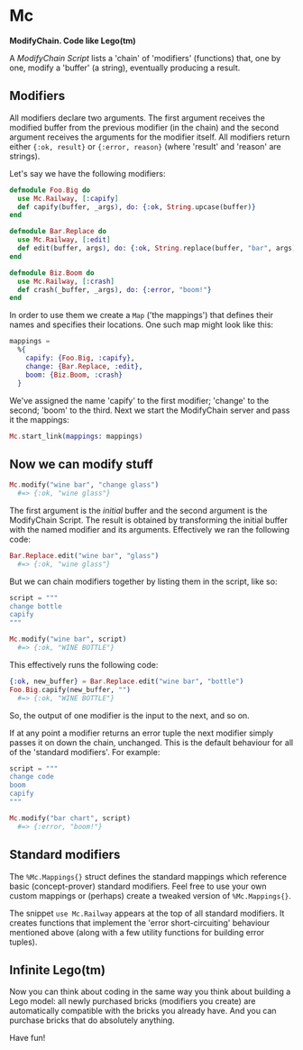 # Mc

**ModifyChain. Code like Lego(tm)**

A *ModifyChain Script* lists a 'chain' of 'modifiers' (functions) that, one by one, modify a
'buffer' (a string), eventually producing a result.

## Modifiers

All modifiers declare two arguments.  The first argument receives the modified buffer from the previous
modifier (in the chain) and the second argument receives the arguments for the modifier itself.  All
modifiers return either `{:ok, result}` or `{:error, reason}` (where 'result' and 'reason' are strings).

Let's say we have the following modifiers:

```elixir
defmodule Foo.Big do
  use Mc.Railway, [:capify]
  def capify(buffer, _args), do: {:ok, String.upcase(buffer)}
end

defmodule Bar.Replace do
  use Mc.Railway, [:edit]
  def edit(buffer, args), do: {:ok, String.replace(buffer, "bar", args)}
end

defmodule Biz.Boom do
  use Mc.Railway, [:crash]
  def crash(_buffer, _args), do: {:error, "boom!"}
end
```

In order to use them we create a `Map` ('the mappings') that defines their names and specifies their
locations.  One such map might look like this:

```elixir
mappings =
  %{
    capify: {Foo.Big, :capify},
    change: {Bar.Replace, :edit},
    boom: {Biz.Boom, :crash}
  }
```

We've assigned the name 'capify' to the first modifier; 'change' to the second; 'boom' to the third.
Next we start the ModifyChain server and pass it the mappings:

```elixir
Mc.start_link(mappings: mappings)
```

## Now we can modify stuff

```elixir
Mc.modify("wine bar", "change glass")
  #=> {:ok, "wine glass"}
```

The first argument is the *initial* buffer and the second argument is the ModifyChain Script.  The
result is obtained by transforming the initial buffer with the named modifier and its arguments.
Effectively we ran the following code:

```elixir
Bar.Replace.edit("wine bar", "glass")
  #=> {:ok, "wine glass"}
```

But we can chain modifiers together by listing them in the script, like so:

```elixir
script = """
change bottle
capify
"""

Mc.modify("wine bar", script)
  #=> {:ok, "WINE BOTTLE"}
```

This effectively runs the following code:

```elixir
{:ok, new_buffer} = Bar.Replace.edit("wine bar", "bottle")
Foo.Big.capify(new_buffer, "")
  #=> {:ok, "WINE BOTTLE"}
```

So, the output of one modifier is the input to the next, and so on.

If at any point a modifier returns an error tuple the next modifier simply passes it on down the chain,
unchanged.  This is the default behaviour for all of the 'standard modifiers'.  For example:

```elixir
script = """
change code
boom
capify
"""

Mc.modify("bar chart", script)
  #=> {:error, "boom!"}
```

## Standard modifiers

The `%Mc.Mappings{}` struct defines the standard mappings which reference basic (concept-prover) standard
modifiers.  Feel free to use your own custom mappings or (perhaps) create a tweaked version of
`%Mc.Mappings{}`.

The snippet `use Mc.Railway` appears at the top of all standard modifiers.  It creates functions that
implement the 'error short-circuiting' behaviour mentioned above (along with a few utility functions for
building error tuples).

## Infinite Lego(tm)

Now you can think about coding in the same way you think about building a Lego model: all newly purchased
bricks (modifiers you create) are automatically compatible with the bricks you already have.  And you can
purchase bricks that do absolutely anything.

Have fun!

<!--
Documentation can be generated with [ExDoc](https://github.com/elixir-lang/ex_doc)
and published on [HexDocs](https://hexdocs.pm). Once published, the docs can
be found at [https://hexdocs.pm/mc](https://hexdocs.pm/mc).
-->
